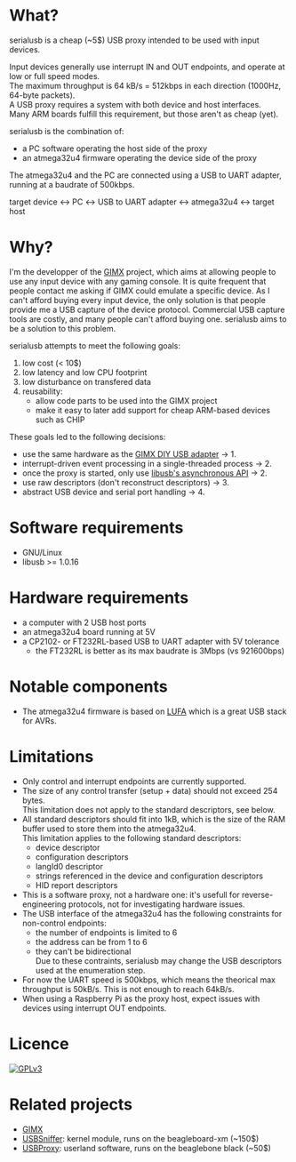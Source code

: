 # What?

serialusb is a cheap (~5$) USB proxy intended to be used with input devices.

Input devices generally use interrupt IN and OUT endpoints, and operate at low or full speed modes.  
The maximum throughput is 64 kB/s = 512kbps in each direction (1000Hz, 64-byte packets).  
A USB proxy requires a system with both device and host interfaces.  
Many ARM boards fulfill this requirement, but those aren't as cheap (yet).  

serialusb is the combination of:  
* a PC software operating the host side of the proxy
* an atmega32u4 firmware operating the device side of the proxy  

The atmega32u4 and the PC are connected using a USB to UART adapter, running at a baudrate of 500kbps.  

target device &harr; PC &harr; USB to UART adapter &harr; atmega32u4 &harr; target host  

# Why?

I'm the developper of the [GIMX](https://github.com/matlo/GIMX/) project, which aims at allowing people to use any input device with any gaming console. It is quite frequent that people contact me asking if GIMX could emulate a specific device. As I can't afford buying every input device, the only solution is that people provide me a USB capture of the device protocol. Commercial USB capture tools are costly, and many people can't afford buying one. serialusb aims to be a solution to this problem.  

serialusb attempts to meet the following goals:

1. low cost (< 10$)
2. low latency and low CPU footprint
3. low disturbance on transfered data
4. reusability:
    * allow code parts to be used into the GIMX project
    * make it easy to later add support for cheap ARM-based devices such as CHIP

These goals led to the following decisions:

* use the same hardware as the [GIMX DIY USB adapter](http://gimx.fr/wiki/index.php?title=DIY_USB_adapter) &rarr; 1.
* interrupt-driven event processing in a single-threaded process &rarr; 2.
* once the proxy is started, only use [libusb's asynchronous API](http://libusb.sourceforge.net/api-1.0/group__asyncio.html) &rarr; 2.
* use raw descriptors (don't reconstruct descriptors) &rarr; 3.
* abstract USB device and serial port handling &rarr; 4.

# Software requirements

* GNU/Linux
* libusb >= 1.0.16

# Hardware requirements

* a computer with 2 USB host ports
* an atmega32u4 board running at 5V
* a CP2102- or FT232RL-based USB to UART adapter with 5V tolerance
   * the FT232RL is better as its max baudrate is 3Mbps (vs 921600bps)

# Notable components

* The atmega32u4 firmware is based on [LUFA](https://github.com/abcminiuser/lufa) which is a great USB stack for AVRs.

# Limitations

* Only control and interrupt endpoints are currently supported.
* The size of any control transfer (setup + data) should not exceed 254 bytes.<br />
This limitation does not apply to the standard descriptors, see below.
* All standard descriptors should fit into 1kB, which is the size of the RAM buffer used to store them into the atmega32u4.<br />
This limitation applies to the following standard descriptors:
   * device descriptor
   * configuration descriptors
   * langId0 descriptor
   * strings referenced in the device and configuration descriptors
   * HID report descriptors
* This is a software proxy, not a hardware one: it's usefull for reverse-engineering protocols, not for investigating hardware issues.
* The USB interface of the atmega32u4 has the following constraints for non-control endpoints:
   * the number of endpoints is limited to 6
   * the address can be from 1 to 6
   * they can't be bidirectional<br />
Due to these contraints, serialusb may change the USB descriptors used at the enumeration step.
* For now the UART speed is 500kbps, which means the theorical max throughput is 50kB/s. This is not enough to reach 64kB/s.
* When using a Raspberry Pi as the proxy host, expect issues with devices using interrupt OUT endpoints.

# Licence

[![GPLv3](http://www.gnu.org/graphics/gplv3-127x51.png)](http://www.gnu.org/licenses/gpl-3.0.html)

# Related projects

* [GIMX](https://github.com/matlo/GIMX/)
* [USBSniffer](https://github.com/matlo/bb_usb_sniffer): kernel module, runs on the beagleboard-xm (~150$)
* [USBProxy](https://github.com/dominicgs/USBProxy): userland software, runs on the beaglebone black (~50$)
